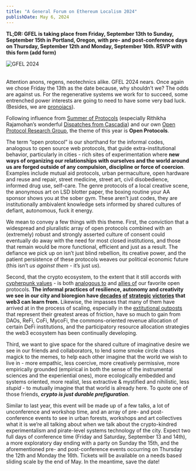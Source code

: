 ```yaml
---
title: "A General Forum on Ethereum Localism 2024"
publishDate: May 6, 2024
---
```


**TL;DR: GFEL is taking place from Friday, September 13th to Sunday, September 15th in Portland, Oregon, with pre- and post-conference days on Thursday, September 12th and Monday, September 16th. RSVP with this form (add form)**

<div style="max-height: 40vh; overflow: hidden; margin-bottom: 2rem;">
  <img src="/assets/blog/gfel-2024-post.jpeg" alt="GFEL 2024" />
</div>


Attention anons, regens, neotechnics alike. GFEL 2024 nears. Once again we chose Friday the 13th as the date because, why shouldn’t we? The odds are against us. For the regenerative systems we work for to succeed, some entrenched power interests are going to need to have some very bad luck. (Besides, we are [pronoiacs](<https://en.wikipedia.org/wiki/Pronoia_(psychology)>)).

Following influence from [Summer of Protocols](https://summerofprotocols.com) (especially Rithikha Rajamohan’s wonderful [Dispatches from Cascadia](https://summerofprotocols.com/research/dispatches-from-cascadia)) and our own [Open Protocol Research Group](https://mirror.xyz/openprotocolresearch.eth/nrEc6i8pWzo0YxC0-vwfVYlirTD6_FAmBHjoiNwLbQ4), the theme of this year is **Open Protocols**.

The term “open protocol” is our shorthand for the informal codes, analogous to open source web protocols, that guide extra-institutional behavior, particularly in cities - rich sites of experimentation where **new ways of organizing our relationships with ourselves and the world around us are forged outside of any compulsion, discipline or force of coercion**. Examples include mutual aid protocols, urban permaculture, open hardware and reuse and repair, street medicine, street art, civil disobedience, informed drug use, self-care. The genre protocols of a local creative scene, the anonymous art on LSD blotter paper, the boxing routine your AA sponsor shows you at the sober gym. These aren’t just codes, they are institutionally ambivalent knowledge sets informed by shared cultures of defiant, autonomous, fuck it energy.

We mean to convey a few things with this theme. First, the conviction that a widespread and pluralistic array of open protocols combined with an (extremely) robust and strongly asserted culture of consent could eventually do away with the need for most closed institutions, and those that remain would be more functional, efficient and just as a result. The defiance we pick up on isn’t just blind rebellion, its creative power, and the patient persistence of these protocols weaves our political economic future (this isn’t _us against them_ - it’s just _us_).

Second, that the crypto ecosystem, to the extent that it still accords with [cypherpunk values](https://vitalik.eth.limo/general/2023/12/28/cypherpunk.html) - is both [analogous to](https://mirror.xyz/exeunt.eth/n6oQmeEXIwTKjJRKXwDXi0CaG6rw0sf-SIrWv4JkFS0) and [allies of](https://etherealforest.org/blog/2024-02-26-we-are-neotechnics/) our favorite open protocols. **The informal practices of resilience, autonomy and creativity we see in our city and bioregion have [decades](https://www.rebuildingcenter.org) [of](https://www.soundohm.com/product/northwest-passage-the-bir#:~:text=Northwest%20Passage%3A%20The%20Birth%20of%20Portland's%20D.I.Y.,Oregon%20from%201978%20to%201983.) [strategic](https://www.opb.org/show/timberwars/) [victories](https://www.ohs.org/education/curriculum/it-did-happen-here-curriculum.cfm) that web3 can learn from.** Likewise, the impasses that many of them have arrived at in the process of scaling, especially in the [extitutional outposts](https://etherealforest.org/blog/2024-04-23-intro-to-open-protocols/) that represent their greatest areas of friction, have so much to gain from DAOs, ReFi, CoFi, MycoFi, the commons-oriented revenue allocation of certain DeFi institutions, and the participatory resource allocation strategies the web3 ecosystem has been continually developing.

Third, we want to give space for the shared culture of imaginative desire we see in our friends and collaborators, to lend some smoke circle chaos magick to the memes, to help each other imagine that the world we wish to live in - more empathic, less coercive, more creatively permissive, more empirically grounded (empirical in both the sense of the instrumental sciences and the experiential ones), more ecologically embedded and systems oriented, more realist, less extractive & mystified and nihilistic, less _stupid_ - to mutually imagine that that world is already here. To quote one of those friends, **_crypto is just durable prefiguration_**.

Similar to last year, this event will be made up of a few talks, a lot of unconference and workshop time, and an array of pre- and post-conference events to see in urban forests, workshops and art collectives what it is we’re all talking about when we talk about the crypto-kindred experimentalism and pirate-level systems technology of the city. Expect two full days of conference time (Friday and Saturday, September 13 and 14th), a more exploratory day ending with a party on Sunday the 15th, and the aforementioned pre- and post-conference events occurring on Thursday the 12th and Monday the 16th. Tickets will be available on a needs based sliding scale by the end of May. In the meantime, save the date!
